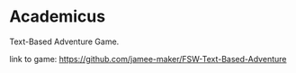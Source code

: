 # Academicus
Text-Based Adventure Game.

link to game: https://github.com/jamee-maker/FSW-Text-Based-Adventure
